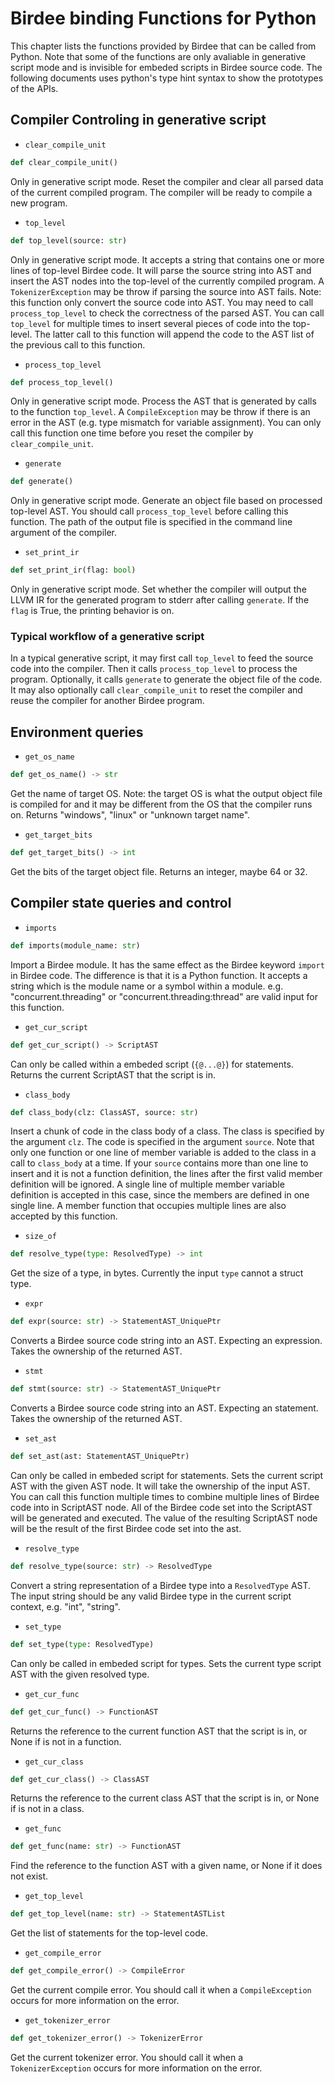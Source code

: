 # Birdee binding Functions for Python

This chapter lists the functions provided by Birdee that can be called from Python. Note that some of the functions are only avaliable in generative script mode and is invisible for embeded scripts in Birdee source code. The following documents uses python's type hint syntax to show the prototypes of the APIs.

## Compiler Controling in generative script

 * `clear_compile_unit`
```python
def clear_compile_unit()
```

Only in generative script mode. Reset the compiler and clear all parsed data of the current compiled program. The compiler will be ready to compile a new program.

 * `top_level`
```python
def top_level(source: str)
```

Only in generative script mode. It accepts a string that contains one or more lines of top-level Birdee code. It will parse the source string into AST and insert the AST nodes into the top-level of the currently compiled program. A `TokenizerException` may be throw if parsing the source into AST fails. Note: this function only convert the source code into AST. You may need to call `process_top_level` to check the correctness of the parsed AST. You can call `top_level` for multiple times to insert several pieces of code into the top-level. The latter call to this function will append the code to the AST list of the previous call to this function. 

 * `process_top_level`
```python
def process_top_level()
```

Only in generative script mode. Process the AST that is generated by calls to the function `top_level`. A `CompileException` may be throw if there is an error in the AST (e.g. type mismatch for variable assignment). You can only call this function one time before you reset the compiler by `clear_compile_unit`.

 * `generate`
```python
def generate()
```

Only in generative script mode. Generate an object file based on processed top-level AST. You should call `process_top_level` before calling this function. The path of the output file is specified in the command line argument of the compiler.

 * `set_print_ir`
```python
def set_print_ir(flag: bool)
```

Only in generative script mode. Set whether the compiler will output the LLVM IR for the generated program to stderr after calling `generate`. If the `flag` is True, the printing behavior is on.

### Typical workflow of a generative script

In a typical generative script, it may first call `top_level` to feed the source code into the compiler. Then it calls `process_top_level` to process the program. Optionally, it calls `generate` to generate the object file of the code. It may also optionally call `clear_compile_unit` to reset the compiler and reuse the compiler for another Birdee program.

## Environment queries

 * `get_os_name`
```python
def get_os_name() -> str
```
Get the name of target OS. Note: the target OS is what the output object file is compiled for and it may be different from the OS that the compiler runs on. Returns "windows", "linux" or "unknown target name".

 * `get_target_bits`
```python
def get_target_bits() -> int
```
Get the bits of the target object file. Returns an integer, maybe 64 or 32.

## Compiler state queries and control

 * `imports`
```python
def imports(module_name: str)
```
Import a Birdee module. It has the same effect as the Birdee keyword `import` in Birdee code. The difference is that it is a Python function. It accepts a string which is the module name or a symbol within a module. e.g. "concurrent.threading" or "concurrent.threading:thread" are valid input for this function.

 * `get_cur_script`
```python
def get_cur_script() -> ScriptAST
```
Can only be called within a embeded script (`{@...@}`) for statements. Returns the current ScriptAST that the script is in.

 * `class_body`
```python
def class_body(clz: ClassAST, source: str)
```
Insert a chunk of code in the class body of a class. The class is specified by the argument `clz`. The code is specified in the argument `source`. Note that only one function or one line of member variable is added to the class in a call to `class_body` at a time. If your `source` contains more than one line to insert and it is not a function definition, the lines after the first valid member definition will be ignored. A single line of multiple member variable definition is accepted in this case, since the members are defined in one single line. A member function that occupies multiple lines are also accepted by this function.

 * `size_of`
```python
def resolve_type(type: ResolvedType) -> int
```
Get the size of a type, in bytes. Currently the input `type` cannot a struct type. 

 * `expr`
```python
def expr(source: str) -> StatementAST_UniquePtr
```
Converts a Birdee source code string into an AST. Expecting an expression. Takes the ownership of the returned AST.

 * `stmt`
```python
def stmt(source: str) -> StatementAST_UniquePtr
```
Converts a Birdee source code string into an AST. Expecting an statement. Takes the ownership of the returned AST.

 * `set_ast`
```python
def set_ast(ast: StatementAST_UniquePtr) 
```
Can only be called in embeded script for statements. Sets the current script AST with the given AST node. It will take the ownership of the input AST. You can call this function multiple times to combine multiple lines of Birdee code into in ScriptAST node. All of the Birdee code set into the ScriptAST will be generated and executed. The value of the resulting ScriptAST node will be the result of the first Birdee code set into the ast.

 * `resolve_type`
```python
def resolve_type(source: str) -> ResolvedType
```
Convert a string representation of a Birdee type into a `ResolvedType` AST. The input string should be any valid Birdee type in the current script context, e.g. "int", "string". 

 * `set_type`
```python
def set_type(type: ResolvedType)
```
Can only be called in embeded script for types. Sets the current type script AST with the given resolved type.

 * `get_cur_func`
```python
def get_cur_func() -> FunctionAST
```
Returns the reference to the current function AST that the script is in, or None if is not in a function.

 * `get_cur_class`
```python
def get_cur_class() -> ClassAST
```
Returns the reference to the current class AST that the script is in, or None if is not in a class.

 * `get_func`
```python
def get_func(name: str) -> FunctionAST
```
Find the reference to the function AST with a given name, or None if it does not exist.

 * `get_top_level`
```python
def get_top_level(name: str) -> StatementASTList
```
Get the list of statements for the top-level code.

 * `get_compile_error`
```python
def get_compile_error() -> CompileError
```
Get the current compile error. You should call it when a `CompileException` occurs for more information on the error.

 * `get_tokenizer_error`
```python
def get_tokenizer_error() -> TokenizerError
```
Get the current tokenizer error. You should call it when a `TokenizerException` occurs for more information on the error.

